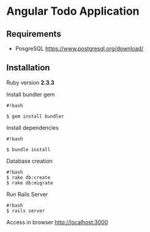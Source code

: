 # Angular Todo Application

## Requirements
* PosgreSQL https://www.postgresql.org/download/

## Installation

Ruby version **2.3.3**

Install bundler gem

```console
#!bash

$ gem install bundler
```

Install dependencies

```console
#!bash

$ bundle install
```

Database creation

```console
#!bash
$ rake db:create
$ rake db:migrate

```

Run Rails Server

```
#!bash
$ rails server
```

Access in browser [http://localhost:3000](http://localhost:3000)
